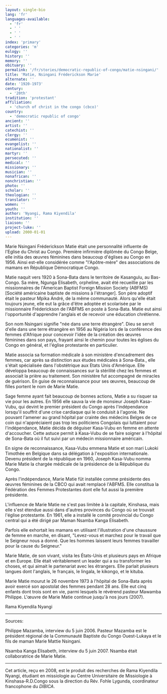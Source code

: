 ```yaml
---
layout: single-bio
lang: 'fr'
languages-available:
  - 'fr'
  - ' '
  - ' '
  - ' '
index: 'primary'
categories: 'm'
eulogy: ''
history: ''
memory: ''
obituary: ''
permalink: '/fr/stories/democratic-republic-of-congo/matie-nsingani/'
title: 'Matie, Nsingani Fréderickson Marie'
alternate: ''
date: '1920-1973'
century:
  - '20th'
tradition: 'protestant'
affiliation:
  - 'church of christ in the congo (cbco)'
country:
  - 'democratic republic of congo'
ancient: ''
artist: ''
catechist: ''
clergy: ''
ecumenist: ''
evangelist: ''
nationalist: ''
martyr: ''
persecuted: ''
medical: ''
missionary: ''
musician: ''
nonafrican: ''
nonchristian: ''
photo: ''
scholar: ''
theologian: ''
translator: ''
women: ''
youth: ''
author: 'Nyangi, Rama Kiyendila'
institution: ''
liaison: ''
project-luke: ''
upload: 2000-01-01
---
```



Marie Nsingani Fréderickson Matie était une personnalité influente de l'Eglise du Christ au Congo. Première infirmière diplômée du Congo Belge, elle initia des œuvres féminines dans beaucoup d'églises au Congo en 1956. Ainsi est-elle considérée comme "l'Apôtre-mère" des associations de mamans en République Démocratique Congo.

Matie naquit vers 1920 à Sona-Bata dans le territoire de Kasangulu, au Bas-Congo. Sa mère, Ngunga Elisabeth, orpheline, avait été recueillie par les missionnaires de l'American Baptist Foreign Mission Society (ABFMS) [Société américaine baptiste de missions à l'étranger]. Son père adoptif était le pasteur Mpika André, de la même communauté. Alors qu'elle était toujours jeune, elle eut la grâce d'être adoptée et scolarisée par le missionnaire Fréderickson de l'ABFMS en poste à Sona-Bata. Matie eut ainsi l'opportunité d'apprendre l'anglais et de recevoir une éducation chrétienne.

Son nom Nsingani signifie "née dans une terre étrangère". Dieu se servit d'elle dans une terre étrangère en 1956 au Nigéria lors de la conférence des femmes d'Afrique pour concevoir l'idée de la création des œuvres féminines dans son pays, frayant ainsi le chemin pour toutes les églises du Congo en général, et l'église protestante en particulier.

Matie associa sa formation médicale à son ministère d'encadrement des femmes, car après sa distinction aux études médicales à Sona-Bata., elle s'était spécialisée dans l'obstétrique aux Etats Unis d'Amérique. Elle développa beaucoup de connaissances sur la stérilité chez les femmes et associait la prière au traitement. Son ministère fut accompagné de miracles de guérison. En guise de reconnaissance pour ses œuvres, beaucoup de filles portent le nom de Marie Matie.

Sage femme ayant fait beaucoup de bonnes actions, Matie a su risquer sa vie pour  les autres.  En 1956 elle sauva la vie de monsieur Joseph Kasa-Vubu, qui devint le premier président du Congo après l'indépendance lorsqu'il souffrit d'une crise cardiaque qui le conduisit à l'agonie. Ne pouvant l'amener au grand hôpital par crainte des médecins Belges de ce coin qui n'appréciaient pas trop les politiciens Congolais qui luttaient pour l'indépendance, Matie décida de déguiser Kasa-Vubu en femme en attente d'accoucher. Cette astuce permit à Kasa-Vubu de se faire soigner à l'hôpital de Sona-Bata où il fut suivi par un médecin missionnaire américain.

En signe de reconnaissance, Kasa-Vubu emmena Matie et son mari Lukoki Timothée en Belgique dans sa délégation à l'exposition internationale. Devenu président de la république en 1960, Joseph Kasa-Vubu nomma Marie Matie la chargée médicale de la présidence de la République du Congo.

Après l'indépendance, Marie Matie fût installée comme présidente des œuvres féminines de la CBCO qui avait remplacé l'ABFMS. Elle constitua la Fédération des Femmes Protestantes dont elle fut aussi la première présidente.

L'influence de Marie Matie ne s'est pas limitée à la capitale, Kinshasa, mais elle s'est étendue aussi dans d'autres provinces du Congo où se trouvait l'église protestante. En 1961, elle a installé le comité provincial du Congo central qui a été dirigé par Maman Nsamba Kanga Elisabeth.

Parfois elle exhortait les mamans en utilisant l'illustration d'une chaussure de femme en marche, en disant, "Levez-vous et marchez pour le travail que le Seigneur nous a donné. Que les hommes laissent leurs femmes travailler pour la cause du Seigneur."

Marie Matie, de son vivant, visita les États-Unis et plusieurs pays en Afrique et en Europe. Elle était véritablement un leader qui a su transformer les choses, et qui aimait le partenariat avec les étrangers. Elle parlait plusieurs langues dont l'anglais, le français, le lingala, le kikongo, et le kituba.

Marie Matie mourut le 26 novembre 1973 à l'hôpital de Sona-Bata après avoir exercé son apostolat des femmes pendant 28 ans. Elle eut cinq enfants dont trois sont en vie, parmi lesquels le révérend pasteur Mawamba Philippe. L'œuvre de Marie Matie continue jusqu'à nos jours (2007).

Rama Kiyendila Nyangi

---

Sources:

Philippe Mazamba, interview du 5 juin 2006. Pasteur Mazamba est le président régional de la Communauté Baptiste du Congo Ouest-Lukaya et le fils de maman Marie Mattie Nsingani.

Nsamba Kanga Elisabeth, interview du 5 juin 2007. Nsamba était collaboratrice de Marie Matie.

---

Cet article, reçu en 2008, est le produit des recherches de Rama Kiyendila Nyangi, étudiant en missiologie au Centre Universitaire de Missiologie à  Kinshasa-R.D.Congo sous la direction du Rév. Fohle Lygunda, coordinateur francophone du *DIBICA*.